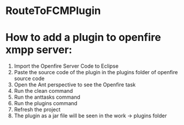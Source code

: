 # RouteToFCMPlugin
# How to add a plugin to openfire xmpp server:
1) Import the Openfire Server Code to Eclipse
2) Paste the source code of the plugin in the plugins folder of openfire source code
3) Open the Ant perspective to see the Openfire task
4) Run the clean command
5) Run the anttasks command
6) Run the plugins command
7) Refresh the project
8) The plugin as a jar file will be seen in the work -> plugins folder
